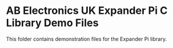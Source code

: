 AB Electronics UK Expander Pi C Library Demo Files
=====

This folder contains demonstration files for the Expander Pi library.
